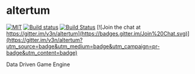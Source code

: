 # altertum

[![MIT](https://img.shields.io/badge/license-MIT-blue.svg)](https://github.com/v3n/altertum/blob/master/LICENSE) [![Build status](https://ci.appveyor.com/api/projects/status/w8ni5fb32wmyq2nd/branch/master?svg=true)](https://ci.appveyor.com/project/v3n/altertum/branch/master) [![Build Status](https://travis-ci.org/v3n/altertum.svg?branch=master)](https://travis-ci.org/v3n/altertum) [![Join the chat at https://gitter.im/v3n/altertum](https://badges.gitter.im/Join%20Chat.svg)](https://gitter.im/v3n/altertum?utm_source=badge&utm_medium=badge&utm_campaign=pr-badge&utm_content=badge)

Data Driven Game Engine
